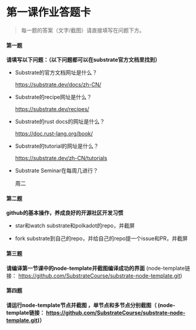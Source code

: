 # 第一课作业答题卡

> 每一题的答案（文字/截图）请直接填写在问题下方。

#### 第一题

**请填写以下问题：（以下问题都可以在substrate官方文档里找到）**

- Substrate的官方文档网址是什么？

  https://substrate.dev/docs/zh-CN/

- Substrate的recipe网址是什么？

  https://substrate.dev/recipes/

- Substrate的rust docs的网址是什么？

  https://doc.rust-lang.org/book/

- Substrate的tutorial的网址是什么？

  https://substrate.dev/zh-CN/tutorials

- Substrate Seminar在每周几进行？

  周二



#### 第二题

**github的基本操作，养成良好的开源社区开发习惯**

- star和watch substrate和polkadot的repo，并截屏

  

- fork substrate到自己的repo，并给自己的repo提一个issue和PR，并截屏





#### 第三题

**请编译第一节课中的node-template并截图编译成功的界面** (node-template链接： https://github.com/SubstrateCourse/substrate-node-template.git)



#### 第四题

**请运行node-template节点并截图 ，单节点和多节点分别截图（ (node-template链接： https://github.com/SubstrateCourse/substrate-node-template.git)）**

